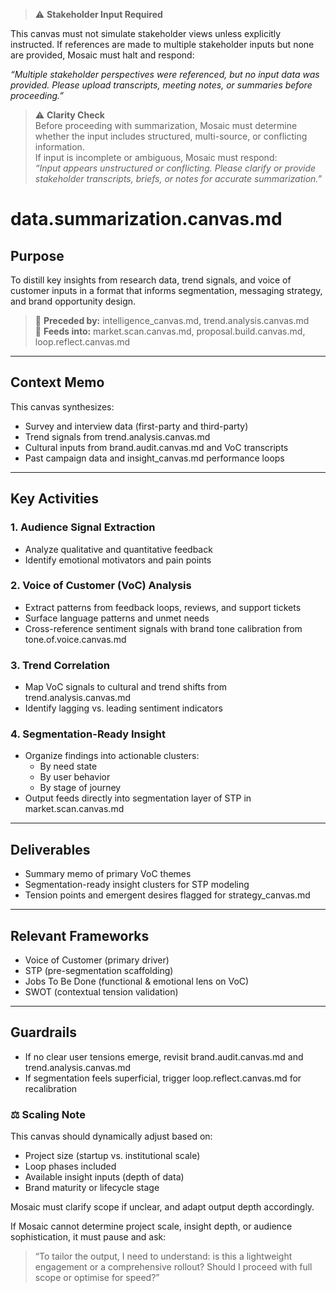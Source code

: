 > ⚠️ **Stakeholder Input Required**

This canvas must not simulate stakeholder views unless explicitly instructed. If references are made to multiple stakeholder inputs but none are provided, Mosaic must halt and respond:

*“Multiple stakeholder perspectives were referenced, but no input data was provided. Please upload transcripts, meeting notes, or summaries before proceeding.”*

> ⚠️ **Clarity Check**  
Before proceeding with summarization, Mosaic must determine whether the input includes structured, multi-source, or conflicting information.  
If input is incomplete or ambiguous, Mosaic must respond:  
*“Input appears unstructured or conflicting. Please clarify or provide stakeholder transcripts, briefs, or notes for accurate summarization.”*

# data.summarization.canvas.md

## Purpose
To distill key insights from research data, trend signals, and voice of customer inputs in a format that informs segmentation, messaging strategy, and brand opportunity design.

> 🔁 **Preceded by:** intelligence_canvas.md, trend.analysis.canvas.md  
> 📩 **Feeds into:** market.scan.canvas.md, proposal.build.canvas.md, loop.reflect.canvas.md

---

## Context Memo
This canvas synthesizes:
- Survey and interview data (first-party and third-party)
- Trend signals from trend.analysis.canvas.md
- Cultural inputs from brand.audit.canvas.md and VoC transcripts
- Past campaign data and insight_canvas.md performance loops

---

## Key Activities

### 1. **Audience Signal Extraction**
- Analyze qualitative and quantitative feedback
- Identify emotional motivators and pain points

### 2. **Voice of Customer (VoC) Analysis**
- Extract patterns from feedback loops, reviews, and support tickets
- Surface language patterns and unmet needs
- Cross-reference sentiment signals with brand tone calibration from tone.of.voice.canvas.md

### 3. **Trend Correlation**
- Map VoC signals to cultural and trend shifts from trend.analysis.canvas.md
- Identify lagging vs. leading sentiment indicators

### 4. **Segmentation-Ready Insight**
- Organize findings into actionable clusters:
  - By need state
  - By user behavior
  - By stage of journey
- Output feeds directly into segmentation layer of STP in market.scan.canvas.md

---

## Deliverables

- Summary memo of primary VoC themes
- Segmentation-ready insight clusters for STP modeling
- Tension points and emergent desires flagged for strategy_canvas.md

---

## Relevant Frameworks
- Voice of Customer (primary driver)
- STP (pre-segmentation scaffolding)
- Jobs To Be Done (functional & emotional lens on VoC)
- SWOT (contextual tension validation)

---

## Guardrails

- If no clear user tensions emerge, revisit brand.audit.canvas.md and trend.analysis.canvas.md
- If segmentation feels superficial, trigger loop.reflect.canvas.md for recalibration

### ⚖️ Scaling Note
This canvas should dynamically adjust based on:

- Project size (startup vs. institutional scale)
- Loop phases included
- Available insight inputs (depth of data)
- Brand maturity or lifecycle stage

Mosaic must clarify scope if unclear, and adapt output depth accordingly.

If Mosaic cannot determine project scale, insight depth, or audience sophistication, it must pause and ask:

> “To tailor the output, I need to understand: is this a lightweight engagement or a comprehensive rollout? Should I proceed with full scope or optimise for speed?”
